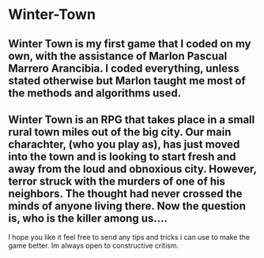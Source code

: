 # Winter-Town
Winter Town is my first game that I coded on my own, with the assistance of Marlon Pascual Marrero Arancibia. I coded everything, unless stated otherwise but Marlon taught me most of the methods and algorithms used.
-----------------------------------------------------------------------------------------------------------------------------------------------------------------------------------
Winter Town is an RPG that takes place in a small rural town miles out of the big city. Our main charachter, (who you play as), has just moved into the town and is looking to start fresh and away from the loud and obnoxious city. However, terror struck with the murders of one of his neighbors. The thought had never crossed the minds of anyone living there. Now the question is, who is the killer among us....
-----------------------------------------------------------------------------------------------------------------------------------------------------------------------------------
I hope you like it feel free to send any tips and tricks i can use to make the game better. Im always open to constructive critism. 
